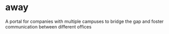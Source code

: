 # away
A portal for companies with multiple campuses to bridge the gap and foster communication between different offices
